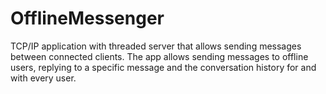 # OfflineMessenger

TCP/IP application with threaded server that allows sending messages between connected clients. The app allows sending messages to offline users, replying to a specific message 
and the conversation history for and with every user.
